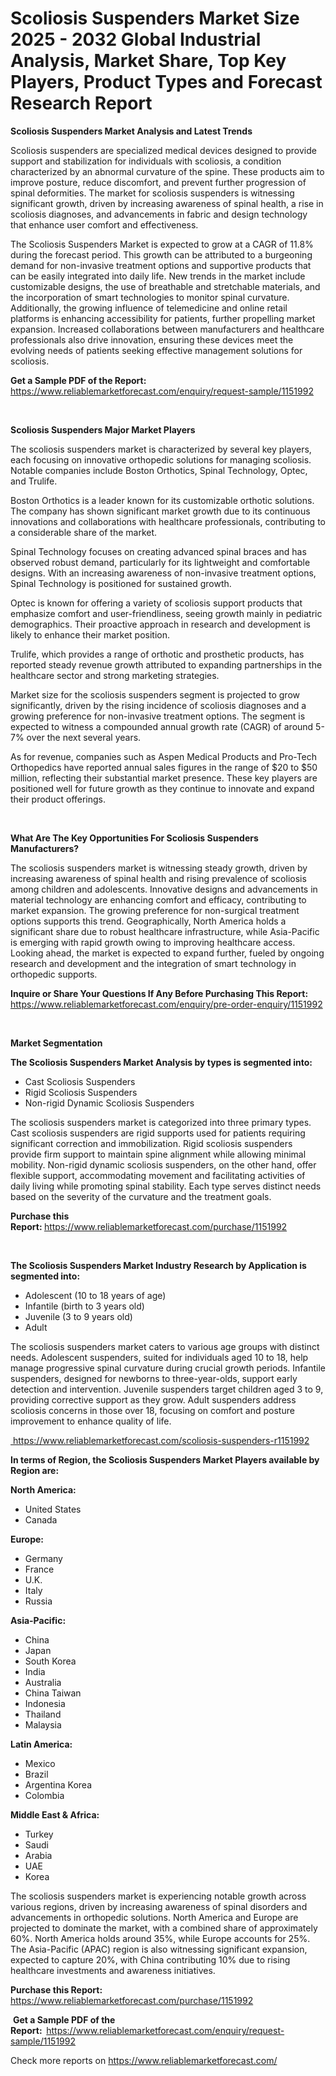 <p><h1>Scoliosis Suspenders Market Size 2025 - 2032 Global Industrial Analysis, Market Share, Top Key Players, Product Types and Forecast Research Report</h1></p><p><strong>Scoliosis Suspenders Market Analysis and Latest Trends</strong></p>
<p><p>Scoliosis suspenders are specialized medical devices designed to provide support and stabilization for individuals with scoliosis, a condition characterized by an abnormal curvature of the spine. These products aim to improve posture, reduce discomfort, and prevent further progression of spinal deformities. The market for scoliosis suspenders is witnessing significant growth, driven by increasing awareness of spinal health, a rise in scoliosis diagnoses, and advancements in fabric and design technology that enhance user comfort and effectiveness.</p><p>The Scoliosis Suspenders Market is expected to grow at a CAGR of 11.8% during the forecast period. This growth can be attributed to a burgeoning demand for non-invasive treatment options and supportive products that can be easily integrated into daily life. New trends in the market include customizable designs, the use of breathable and stretchable materials, and the incorporation of smart technologies to monitor spinal curvature. Additionally, the growing influence of telemedicine and online retail platforms is enhancing accessibility for patients, further propelling market expansion. Increased collaborations between manufacturers and healthcare professionals also drive innovation, ensuring these devices meet the evolving needs of patients seeking effective management solutions for scoliosis.</p></p>
<p><strong>Get a Sample PDF of the Report:&nbsp;</strong> <a href="https://www.reliablemarketforecast.com/enquiry/request-sample/1151992?utm_campaign=3133&utm_medium=2&utm_source=Github&utm_content=ia&utm_term=05032025&utm_id=scoliosis-suspenders">https://www.reliablemarketforecast.com/enquiry/request-sample/1151992</a></p>
<p>&nbsp;</p>
<p><strong>Scoliosis Suspenders Major Market Players</strong></p>
<p><p>The scoliosis suspenders market is characterized by several key players, each focusing on innovative orthopedic solutions for managing scoliosis. Notable companies include Boston Orthotics, Spinal Technology, Optec, and Trulife. </p><p>Boston Orthotics is a leader known for its customizable orthotic solutions. The company has shown significant market growth due to its continuous innovations and collaborations with healthcare professionals, contributing to a considerable share of the market.</p><p>Spinal Technology focuses on creating advanced spinal braces and has observed robust demand, particularly for its lightweight and comfortable designs. With an increasing awareness of non-invasive treatment options, Spinal Technology is positioned for sustained growth.</p><p>Optec is known for offering a variety of scoliosis support products that emphasize comfort and user-friendliness, seeing growth mainly in pediatric demographics. Their proactive approach in research and development is likely to enhance their market position.</p><p>Trulife, which provides a range of orthotic and prosthetic products, has reported steady revenue growth attributed to expanding partnerships in the healthcare sector and strong marketing strategies.</p><p>Market size for the scoliosis suspenders segment is projected to grow significantly, driven by the rising incidence of scoliosis diagnoses and a growing preference for non-invasive treatment options. The segment is expected to witness a compounded annual growth rate (CAGR) of around 5-7% over the next several years.</p><p>As for revenue, companies such as Aspen Medical Products and Pro-Tech Orthopedics have reported annual sales figures in the range of $20 to $50 million, reflecting their substantial market presence. These key players are positioned well for future growth as they continue to innovate and expand their product offerings.</p></p>
<p>&nbsp;</p>
<p><strong>What Are The Key Opportunities For Scoliosis Suspenders Manufacturers?</strong></p>
<p><p>The scoliosis suspenders market is witnessing steady growth, driven by increasing awareness of spinal health and rising prevalence of scoliosis among children and adolescents. Innovative designs and advancements in material technology are enhancing comfort and efficacy, contributing to market expansion. The growing preference for non-surgical treatment options supports this trend. Geographically, North America holds a significant share due to robust healthcare infrastructure, while Asia-Pacific is emerging with rapid growth owing to improving healthcare access. Looking ahead, the market is expected to expand further, fueled by ongoing research and development and the integration of smart technology in orthopedic supports.</p></p>
<p><strong>Inquire or Share Your Questions If Any Before Purchasing This Report:</strong> <a href="https://www.reliablemarketforecast.com/enquiry/pre-order-enquiry/1151992?utm_campaign=3133&utm_medium=2&utm_source=Github&utm_content=ia&utm_term=05032025&utm_id=scoliosis-suspenders">https://www.reliablemarketforecast.com/enquiry/pre-order-enquiry/1151992</a></p>
<p>&nbsp;</p>
<p><strong>Market Segmentation</strong></p>
<p><strong>The Scoliosis Suspenders Market Analysis by types is segmented into:</strong></p>
<p><ul><li>Cast Scoliosis Suspenders</li><li>Rigid Scoliosis Suspenders</li><li>Non-rigid Dynamic Scoliosis Suspenders</li></ul></p>
<p><p>The scoliosis suspenders market is categorized into three primary types. Cast scoliosis suspenders are rigid supports used for patients requiring significant correction and immobilization. Rigid scoliosis suspenders provide firm support to maintain spine alignment while allowing minimal mobility. Non-rigid dynamic scoliosis suspenders, on the other hand, offer flexible support, accommodating movement and facilitating activities of daily living while promoting spinal stability. Each type serves distinct needs based on the severity of the curvature and the treatment goals.</p></p>
<p><strong>Purchase this Report:&nbsp;</strong><a href="https://www.reliablemarketforecast.com/purchase/1151992?utm_campaign=3133&utm_medium=2&utm_source=Github&utm_content=ia&utm_term=05032025&utm_id=scoliosis-suspenders">https://www.reliablemarketforecast.com/purchase/1151992</a></p>
<p>&nbsp;</p>
<p><strong>The Scoliosis Suspenders Market Industry Research by Application is segmented into:</strong></p>
<p><ul><li>Adolescent (10 to 18 years of age)</li><li>Infantile (birth to 3 years old)</li><li>Juvenile (3 to 9 years old)</li><li>Adult</li></ul></p>
<p><p>The scoliosis suspenders market caters to various age groups with distinct needs. Adolescent suspenders, suited for individuals aged 10 to 18, help manage progressive spinal curvature during crucial growth periods. Infantile suspenders, designed for newborns to three-year-olds, support early detection and intervention. Juvenile suspenders target children aged 3 to 9, providing corrective support as they grow. Adult suspenders address scoliosis concerns in those over 18, focusing on comfort and posture improvement to enhance quality of life.</p></p>
<p><a href="https://www.reliablemarketforecast.com/scoliosis-suspenders-r1151992?utm_campaign=3133&utm_medium=2&utm_source=Github&utm_content=ia&utm_term=05032025&utm_id=scoliosis-suspenders">&nbsp;https://www.reliablemarketforecast.com/scoliosis-suspenders-r1151992</a></p>
<p><strong>In terms of Region, the Scoliosis Suspenders Market Players available by Region are:</strong></p>
<p>
    <p> <strong> North America: </strong>
        <ul>
            <li>United States</li>
            <li>Canada</li>
        </ul>
        </p> 
    <p> <strong> Europe: </strong>
        <ul>
            <li>Germany</li>
            <li>France</li>
            <li>U.K.</li>
            <li>Italy</li>
            <li>Russia</li>
        </ul>
        </p> 
    <p> <strong> Asia-Pacific: </strong>
        <ul>
            <li>China</li>
            <li>Japan</li>
            <li>South Korea</li>
            <li>India</li>
            <li>Australia</li>
            <li>China Taiwan</li>
            <li>Indonesia</li>
            <li>Thailand</li>
            <li>Malaysia</li>
        </ul>
        </p> 
    <p> <strong> Latin America: </strong>
        <ul>
            <li>Mexico</li>
            <li>Brazil</li>
            <li>Argentina Korea</li>
            <li>Colombia</li>
        </ul>
        </p> 
    <p> <strong> Middle East & Africa: </strong>
        <ul>
            <li>Turkey</li>
            <li>Saudi</li>
            <li>Arabia</li>
            <li>UAE</li>
            <li>Korea</li>
        </ul>
    </p>
    </p>
<p><p>The scoliosis suspenders market is experiencing notable growth across various regions, driven by increasing awareness of spinal disorders and advancements in orthopedic solutions. North America and Europe are projected to dominate the market, with a combined share of approximately 60%. North America holds around 35%, while Europe accounts for 25%. The Asia-Pacific (APAC) region is also witnessing significant expansion, expected to capture 20%, with China contributing 10% due to rising healthcare investments and awareness initiatives.</p></p>
<p><strong>Purchase this Report: </strong><a href="https://www.reliablemarketforecast.com/purchase/1151992?utm_campaign=3133&utm_medium=2&utm_source=Github&utm_content=ia&utm_term=05032025&utm_id=scoliosis-suspenders">https://www.reliablemarketforecast.com/purchase/1151992</a></p>
<p>&nbsp;<strong>Get a Sample PDF of the Report:&nbsp;&nbsp;</strong><a href="https://www.reliablemarketforecast.com/enquiry/request-sample/1151992?utm_campaign=3133&utm_medium=2&utm_source=Github&utm_content=ia&utm_term=05032025&utm_id=scoliosis-suspenders">https://www.reliablemarketforecast.com/enquiry/request-sample/1151992</a></p>
<p><strong></strong></p>
<p>Check more reports on <a href="https://www.reliablemarketforecast.com/?utm_campaign=3133&utm_medium=2&utm_source=Github&utm_content=ia&utm_term=05032025&utm_id=scoliosis-suspenders">https://www.reliablemarketforecast.com/</a></p>